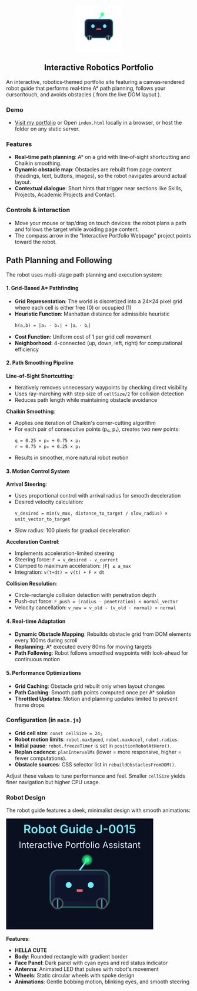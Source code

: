 <img src="robot-icon.svg" width="128" height="128" alt="Robot Icon" style="display: block; margin: 0 auto;">
<h2 align="center">Interactive Robotics Portfolio</h2>

An interactive, robotics‑themed portfolio site featuring a canvas‑rendered robot guide that performs real‑time A* path planning, follows your cursor/touch, and avoids obstacles ( from the live DOM layout ). 

### Demo
- [Visit my portfolio](https://vasu-sutariya.github.io/vatsal-sutariya/) or Open `index.html` locally in a browser, or host the folder on any static server.

### Features
- **Real‑time path planning**: A* on a grid with line‑of‑sight shortcutting and Chaikin smoothing. 
- **Dynamic obstacle map**: Obstacles are rebuilt from page content (headings, text, buttons, images), so the robot navigates around actual layout.
- **Contextual dialogue**: Short hints that trigger near sections like Skills, Projects, Academic Projects and Contact.

### Controls & interaction
- Move your mouse or tap/drag on touch devices: the robot plans a path and follows the target while avoiding page content.
- The compass arrow in the "Interactive Portfolio Webpage" project points toward the robot.

## Path Planning and Following

The robot uses multi-stage path planning and execution system:

#### 1. Grid-Based A* Pathfinding
- **Grid Representation**: The world is discretized into a 24×24 pixel grid where each cell is either free (0) or occupied (1)
- **Heuristic Function**: Manhattan distance for admissible heuristic
  ```
  h(a,b) = |aₓ - bₓ| + |aᵧ - bᵧ|
  ```
- **Cost Function**: Uniform cost of 1 per grid cell movement
- **Neighborhood**: 4-connected (up, down, left, right) for computational efficiency

#### 2. Path Smoothing Pipeline
**Line-of-Sight Shortcutting**:
- Iteratively removes unnecessary waypoints by checking direct visibility
- Uses ray-marching with step size of `cellSize/2` for collision detection
- Reduces path length while maintaining obstacle avoidance

**Chaikin Smoothing**:
- Applies one iteration of Chaikin's corner-cutting algorithm
- For each pair of consecutive points (p₀, p₁), creates two new points:
  ```
  q = 0.25 × p₀ + 0.75 × p₁
  r = 0.75 × p₀ + 0.25 × p₁
  ```
- Results in smoother, more natural robot motion

#### 3. Motion Control System
**Arrival Steering**:
- Uses proportional control with arrival radius for smooth deceleration
- Desired velocity calculation:
  ```
  v_desired = min(v_max, distance_to_target / slow_radius) × unit_vector_to_target
  ```
- Slow radius: 100 pixels for gradual deceleration

**Acceleration Control**:
- Implements acceleration-limited steering
- Steering force: `F = v_desired - v_current`
- Clamped to maximum acceleration: `|F| ≤ a_max`
- Integration: `v(t+dt) = v(t) + F × dt`

**Collision Resolution**:
- Circle-rectangle collision detection with penetration depth
- Push-out force: `F_push = (radius - penetration) × normal_vector`
- Velocity cancellation: `v_new = v_old - (v_old · normal) × normal`

#### 4. Real-time Adaptation
- **Dynamic Obstacle Mapping**: Rebuilds obstacle grid from DOM elements every 100ms during scroll
- **Replanning**: A* executed every 80ms for moving targets
- **Path Following**: Robot follows smoothed waypoints with look-ahead for continuous motion

#### 5. Performance Optimizations
- **Grid Caching**: Obstacle grid rebuilt only when layout changes
- **Path Caching**: Smooth path points computed once per A* solution
- **Throttled Updates**: Motion and planning updates limited to prevent frame drops

### Configuration (in `main.js`)
- **Grid cell size**: `const cellSize = 24;`
- **Robot motion limits**: `robot.maxSpeed`, `robot.maxAccel`, `robot.radius`.
- **Initial pause**: `robot.freezeTimer` is set in `positionRobotAtHero()`.
- **Replan cadence**: `planIntervalMs` (lower = more responsive, higher = fewer computations).
- **Obstacle sources**: CSS selector list in `rebuildObstaclesFromDOM()`.

Adjust these values to tune performance and feel. Smaller `cellSize` yields finer navigation but higher CPU usage.

### Robot Design

The robot guide features a sleek, minimalist design with smooth animations:

![Robot Guide J-0015](robot-guide.svg)

**Features**:
- **HELLA CUTE**
- **Body**: Rounded rectangle with gradient border
- **Face Panel**: Dark panel with cyan eyes and red status indicator
- **Antenna**: Animated LED that pulses with robot's movement
- **Wheels**: Static circular wheels with spoke design
- **Animations**: Gentle bobbing motion, blinking eyes, and smooth steering

